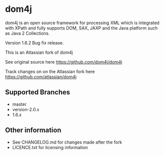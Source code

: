 # dom4j
dom4j is an open source framework for processing XML which is integrated with XPath and fully supports DOM, SAX, JAXP and the Java platform such as Java 2 Collections.

Version 1.6.2 Bug fix release.

This is an Atlassian fork of dom4j 

See original source here https://github.com/dom4j/dom4j

Track changes on on the Atlassian fork here https://github.com/atlassian/dom4j

## Supported Branches 

- master
- version-2.0.x
- 1.6.x

## Other information 

- See CHANGELOG.md for changes made after the fork
- LICENCE.txt for licensing information
